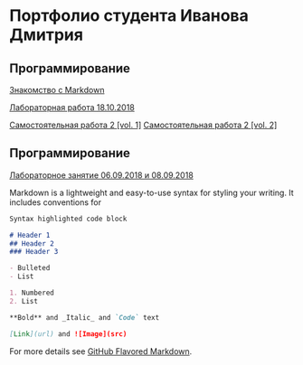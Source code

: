 
# Портфолио студента Иванова Дмитрия

## Программирование
[Знакомство с Markdown](https://github.com/DementedJim/Markdown)

[Лабораторная работа 18.10.2018](https://github.com/DementedJim/18-10-2018-Python)

[Самостоятельная работа 2 [vol. 1]](https://repl.it/@PietrSidorovich/Zadaniie-1-2-Samostoiatielnaia-rabota-2)
[Самостоятельная работа 2 [vol. 2]](https://repl.it/@PietrSidorovich/Zadaniie-3-Samostoiatielnaia-rabota-2)


## Программирование
[Лабораторное занятие 06.09.2018 и 08.09.2018](https://github.com/DementedJim/XML-DTD-08-09-2018)

Markdown is a lightweight and easy-to-use syntax for styling your writing. It includes conventions for

```markdown
Syntax highlighted code block

# Header 1
## Header 2
### Header 3

- Bulleted
- List

1. Numbered
2. List

**Bold** and _Italic_ and `Code` text

[Link](url) and ![Image](src)
```

For more details see [GitHub Flavored Markdown](https://guides.github.com/features/mastering-markdown/).
